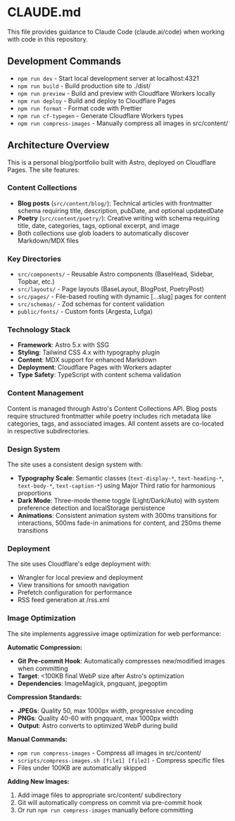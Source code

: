 # CLAUDE.md

This file provides guidance to Claude Code (claude.ai/code) when working with code in this repository.

## Development Commands

- `npm run dev` - Start local development server at localhost:4321
- `npm run build` - Build production site to ./dist/
- `npm run preview` - Build and preview with Cloudflare Workers locally
- `npm run deploy` - Build and deploy to Cloudflare Pages
- `npm run format` - Format code with Prettier
- `npm run cf-typegen` - Generate Cloudflare Workers types
- `npm run compress-images` - Manually compress all images in src/content/

## Architecture Overview

This is a personal blog/portfolio built with Astro, deployed on Cloudflare Pages. The site features:

### Content Collections

- **Blog posts** (`src/content/blog/`): Technical articles with frontmatter schema requiring title, description, pubDate, and optional updatedDate
- **Poetry** (`src/content/poetry/`): Creative writing with schema requiring title, date, categories, tags, optional excerpt, and image
- Both collections use glob loaders to automatically discover Markdown/MDX files

### Key Directories

- `src/components/` - Reusable Astro components (BaseHead, Sidebar, Topbar, etc.)
- `src/layouts/` - Page layouts (BaseLayout, BlogPost, PoetryPost)
- `src/pages/` - File-based routing with dynamic [...slug] pages for content
- `src/schemas/` - Zod schemas for content validation
- `public/fonts/` - Custom fonts (Argesta, Lufga)

### Technology Stack

- **Framework**: Astro 5.x with SSG
- **Styling**: Tailwind CSS 4.x with typography plugin
- **Content**: MDX support for enhanced Markdown
- **Deployment**: Cloudflare Pages with Workers adapter
- **Type Safety**: TypeScript with content schema validation

### Content Management

Content is managed through Astro's Content Collections API. Blog posts require structured frontmatter while poetry includes rich metadata like categories, tags, and associated images. All content assets are co-located in respective subdirectories.

### Design System

The site uses a consistent design system with:

- **Typography Scale**: Semantic classes (`text-display-*`, `text-heading-*`, `text-body-*`, `text-caption-*`) using Major Third ratio for harmonious proportions
- **Dark Mode**: Three-mode theme toggle (Light/Dark/Auto) with system preference detection and localStorage persistence
- **Animations**: Consistent animation system with 300ms transitions for interactions, 500ms fade-in animations for content, and 250ms theme transitions

### Deployment

The site uses Cloudflare's edge deployment with:

- Wrangler for local preview and deployment
- View transitions for smooth navigation
- Prefetch configuration for performance
- RSS feed generation at /rss.xml

### Image Optimization

The site implements aggressive image optimization for web performance:

**Automatic Compression:**
- **Git Pre-commit Hook**: Automatically compresses new/modified images when committing
- **Target**: <100KB final WebP size after Astro's optimization
- **Dependencies**: ImageMagick, pngquant, jpegoptim

**Compression Standards:**
- **JPEGs**: Quality 50, max 1000px width, progressive encoding
- **PNGs**: Quality 40-60 with pngquant, max 1000px width
- **Output**: Astro converts to optimized WebP during build

**Manual Commands:**
- `npm run compress-images` - Compress all images in src/content/
- `scripts/compress-images.sh [file1] [file2]` - Compress specific files
- Files under 100KB are automatically skipped

**Adding New Images:**
1. Add image files to appropriate src/content/ subdirectory
2. Git will automatically compress on commit via pre-commit hook
3. Or run `npm run compress-images` manually before committing

